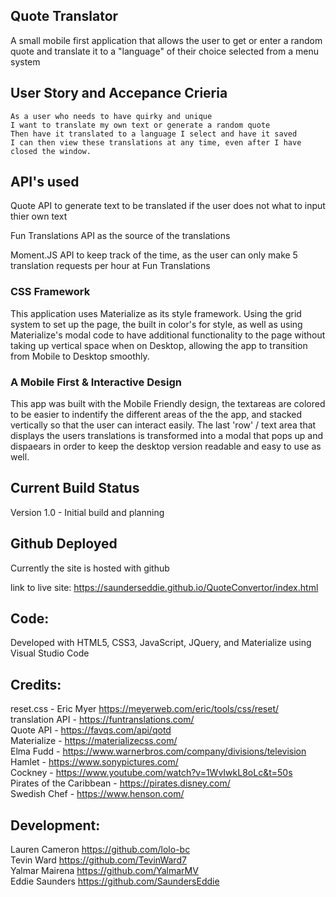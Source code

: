 ## Quote Translator

A small mobile first application that allows the user to get or enter a random quote and translate it to a "language" of their choice selected from a menu system

## User Story and Accepance Crieria

```
As a user who needs to have quirky and unique
I want to translate my own text or generate a random quote
Then have it translated to a language I select and have it saved
I can then view these translations at any time, even after I have closed the window.
```

## API's used

Quote API to generate text to be translated if the user does not what to input thier own text

Fun Translations API as the source of the translations

Moment.JS API to keep track of the time, as the user can only make  5 translation requests per hour at Fun Translations

### CSS Framework 
This application uses Materialize as its style framework. Using the grid system to set up the page, the built in color's for style, as well as using Materialize's modal code to have additional functionality to the page without taking up vertical space when on Desktop, allowing the app to transition from Mobile to Desktop smoothly. 

### A Mobile First & Interactive Design 
This app was built with the Mobile Friendly design, the textareas are colored to be easier to indentify the different areas of the the app, and stacked vertically so that the user can interact easily. The last 'row' / text area that displays the users translations is transformed into a modal that pops up and dispaears in order to keep the desktop version readable and easy to use as well. 

## Current Build Status
Version 1.0 - Initial build and planning


## Github Deployed 
Currently the site is hosted with github

link to live site:
https://saunderseddie.github.io/QuoteConvertor/index.html


## Code:
Developed with HTML5, CSS3, JavaScript, JQuery, and Materialize using Visual Studio Code

## Credits:

reset.css - Eric Myer https://meyerweb.com/eric/tools/css/reset/<br/>
translation API - https://funtranslations.com/<br/>
Quote API - https://favqs.com/api/qotd<br/>
Materialize - https://materializecss.com/<br/>
Elma Fudd - https://www.warnerbros.com/company/divisions/television<br/>
Hamlet - https://www.sonypictures.com/<br/>
Cockney - https://www.youtube.com/watch?v=1WvIwkL8oLc&t=50s<br/>
Pirates of the Caribbean - https://pirates.disney.com/<br/>
Swedish Chef - https://www.henson.com/<br/>

## Development: <br/>

Lauren Cameron  https://github.com/lolo-bc <br/>
Tevin Ward      https://github.com/TevinWard7<br/>
Yalmar Mairena  https://github.com/YalmarMV<br/>
Eddie Saunders  https://github.com/SaundersEddie <br/>
